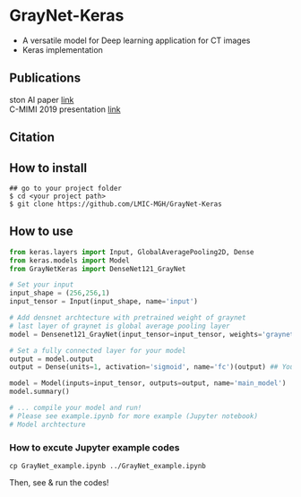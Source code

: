 # GrayNet-Keras
* A versatile model for Deep learning application for CT images
* Keras implementation

## Publications
ston AI paper [link](link)   
C-MIMI 2019 presentation [link](link)  

## Citation

## How to install
```shell
## go to your project folder
$ cd <your project path>
$ git clone https://github.com/LMIC-MGH/GrayNet-Keras
```
## How to use
```python
from keras.layers import Input, GlobalAveragePooling2D, Dense
from keras.models import Model
from GrayNetKeras import DenseNet121_GrayNet

# Set your input
input_shape = (256,256,1)
input_tensor = Input(input_shape, name='input')

# Add densnet archtecture with pretrained weight of graynet
# last layer of graynet is global average pooling layer
model = Densenet121_GrayNet(input_tensor=input_tensor, weights='graynet', w_reg=None)

# Set a fully connected layer for your model 
output = model.output
output = Dense(units=1, activation='sigmoid', name='fc')(output) ## Your label

model = Model(inputs=input_tensor, outputs=output, name='main_model')
model.summary()

# ... compile your model and run!
# Please see example.ipynb for more example (Jupyter notebook)
# Model archtecture 
```

### How to excute Jupyter example codes
```shell
cp GrayNet_example.ipynb ../GrayNet_example.ipynb
```
Then, see & run the codes!
